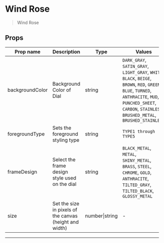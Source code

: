# Wind Rose

> Wind Rose

## Props

| Prop name       | Description                                             | Type           | Values                                                                                                                                                                                                           | Default     |
| --------------- | ------------------------------------------------------- | -------------- | ---------------------------------------------------------------------------------------------------------------------------------------------------------------------------------------------------------------- | ----------- |
| backgroundColor | Background Color of Dial                                | string         | `DARK_GRAY`, `SATIN_GRAY`, `LIGHT_GRAY`, `WHITE`, `BLACK`, `BEIGE`, `BROWN`, `RED`, `GREEN`, `BLUE`, `TURNED`, `ANTHRACITE`, `MUD`, `PUNCHED_SHEET`, `CARBON`, `STAINLESS`, `BRUSHED_METAL`, `BRUSHED_STAINLESS` | "DARK_GRAY" |
| foregroundType  | Sets the foreground styling type                        | string         | `TYPE1 through TYPE5`                                                                                                                                                                                            | "TYPE1"     |
| frameDesign     | Select the frame design style used on the dial          | string         | `BLACK_METAL`, `METAL`, `SHINY_METAL`, `BRASS`, `STEEL`, `CHROME`, `GOLD`, `ANTHRACITE`, `TILTED_GRAY`, `TILTED_BLACK`, `GLOSSY_METAL`                                                                           | "METAL"     |
| size            | Set the size in pixels of the canvas (height and width) | number\|string | -                                                                                                                                                                                                                | undefined   |

---
